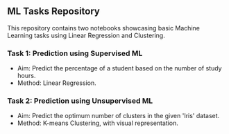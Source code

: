 ## ML Tasks Repository
This repository contains two notebooks showcasing basic Machine Learning tasks using Linear Regression and Clustering.


### Task 1: Prediction using Supervised ML

- Aim: Predict the percentage of a student based on the number of study hours.
- Method: Linear Regression.

### Task 2: Prediction using Unsupervised ML

- Aim: Predict the optimum number of clusters in the given 'Iris' dataset.
- Method: K-means Clustering, with visual representation.
